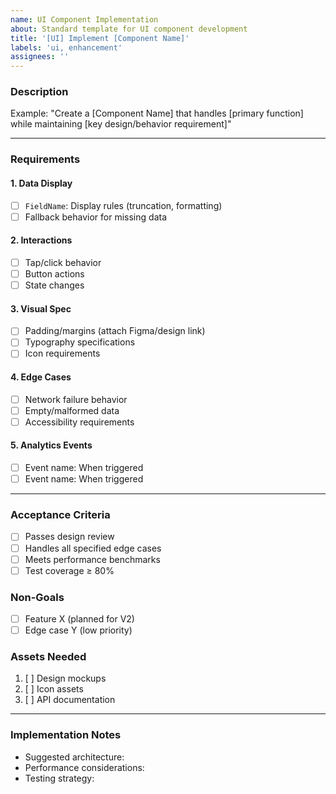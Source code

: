 ```yaml
---
name: UI Component Implementation 
about: Standard template for UI component development
title: '[UI] Implement [Component Name]'
labels: 'ui, enhancement'
assignees: ''
---
```


### **Description**
<!-- Clearly state what this component will do in 1-2 sentences -->
Example: "Create a [Component Name] that handles [primary function] while maintaining [key design/behavior requirement]"

---

### **Requirements**

#### **1. Data Display**
<!-- List what data will be shown and formatting rules -->
- [ ] `FieldName`: Display rules (truncation, formatting)
- [ ] Fallback behavior for missing data

#### **2. Interactions**
<!-- Define all user interaction points -->
- [ ] Tap/click behavior
- [ ] Button actions
- [ ] State changes

#### **3. Visual Spec**
<!-- Reference design assets and style rules -->
- [ ] Padding/margins (attach Figma/design link)
- [ ] Typography specifications
- [ ] Icon requirements

#### **4. Edge Cases**
<!-- List all special cases to handle -->
- [ ] Network failure behavior
- [ ] Empty/malformed data
- [ ] Accessibility requirements

#### **5. Analytics Events**
<!-- List all tracking events needed -->
- [ ] Event name: When triggered
- [ ] Event name: When triggered

---

### **Acceptance Criteria**
<!-- Bulleted checklist of measurable completion criteria -->
- [ ] Passes design review
- [ ] Handles all specified edge cases
- [ ] Meets performance benchmarks
- [ ] Test coverage ≥ 80%

### **Non-Goals**
<!-- Explicitly state what's out of scope -->
- [ ] Feature X (planned for V2)
- [ ] Edge case Y (low priority)

### **Assets Needed**
<!-- List required resources -->
1. [ ] Design mockups
2. [ ] Icon assets
3. [ ] API documentation

---

### **Implementation Notes**
<!-- Optional technical guidance -->
- Suggested architecture:
- Performance considerations:
- Testing strategy:
